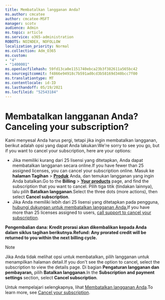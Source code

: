 ```yaml
---
title: Membatalkan langganan Anda?
ms.author: cmcatee
author: cmcatee-MSFT
manager: scotv
audience: Admin
ms.topic: article
ms.service: o365-administration
ROBOTS: NOINDEX, NOFOLLOW
localization_priority: Normal
ms.collection: Adm_O365
ms.custom:
- "4"
- "1400001"
ms.openlocfilehash: 59fd13ca0e1151740ebca23b3f382611a565bc42
ms.sourcegitcommit: f4866e94918c7b591ad0cd3b58169d340bcc7f00
ms.translationtype: MT
ms.contentlocale: id-ID
ms.lasthandoff: 05/19/2021
ms.locfileid: "52543184"
---
```

# <a name="canceling-your-subscription"></a><span data-ttu-id="dbd66-102">Membatalkan langganan Anda?</span><span class="sxs-lookup"><span data-stu-id="dbd66-102">Canceling your subscription?</span></span>

<span data-ttu-id="dbd66-103">Kami menyesal Anda harus pergi, tetapi jika ingin membatalkan langganan, berikut adalah opsi yang dapat Anda lakukan:</span><span class="sxs-lookup"><span data-stu-id="dbd66-103">We're sorry to see you go, but if you want to cancel your subscription, here are your options:</span></span>
  
- <span data-ttu-id="dbd66-104">Jika memiliki kurang dari 25 lisensi yang ditetapkan, Anda dapat membatalkan langganan secara online.</span><span class="sxs-lookup"><span data-stu-id="dbd66-104">If you have fewer than 25 assigned licenses, you can cancel your subscription online.</span></span> <span data-ttu-id="dbd66-105">Masuk ke **halaman Tagihan** \> **[Produk](https://go.microsoft.com/fwlink/p/?linkid=842054)** Anda, dan temukan langganan yang ingin Anda batalkan.</span><span class="sxs-lookup"><span data-stu-id="dbd66-105">Go to the **Billing** \> **[Your products](https://go.microsoft.com/fwlink/p/?linkid=842054)** page, and find the subscription that you want to cancel.</span></span> <span data-ttu-id="dbd66-106">Pilih tiga titik (tindakan lainnya), lalu pilih **Batalkan langganan**.</span><span class="sxs-lookup"><span data-stu-id="dbd66-106">Select the three dots (more actions), then select **Cancel subscription**.</span></span>
- <span data-ttu-id="dbd66-107">Jika Anda memiliki lebih dari 25 lisensi yang ditetapkan pada pengguna, [hubungi dukungan untuk membatalkan langganan Anda.](https://go.microsoft.com/fwlink/p/?linkid=518322)</span><span class="sxs-lookup"><span data-stu-id="dbd66-107">If you have more than 25 licenses assigned to users, [call support to cancel your subscription](https://go.microsoft.com/fwlink/p/?linkid=518322).</span></span>
  
<span data-ttu-id="dbd66-108">**Pengembalian dana: Kredit prorasi akan dikembalikan kepada Anda dalam siklus tagihan berikutnya.**</span><span class="sxs-lookup"><span data-stu-id="dbd66-108">**Refund: Any prorated credit will be returned to you within the next billing cycle.**</span></span>

> [!NOTE]
> <span data-ttu-id="dbd66-109">Jika Anda tidak melihat opsi untuk membatalkan, pilih langganan untuk menampilkan halaman detail.</span><span class="sxs-lookup"><span data-stu-id="dbd66-109">If you don't see the option to cancel, select the subscription to view the details page.</span></span> <span data-ttu-id="dbd66-110">Di bagian **Pengaturan langganan dan pembayaran,** pilih **Batalkan langganan**.</span><span class="sxs-lookup"><span data-stu-id="dbd66-110">In the **Subscription and payment settings** section, select **Cancel subscription**.</span></span>

<span data-ttu-id="dbd66-111">Untuk mempelajari selengkapnya, lihat [Membatalkan langganan Anda](/microsoft-365/commerce/subscriptions/cancel-your-subscription).</span><span class="sxs-lookup"><span data-stu-id="dbd66-111">To learn more, see [Cancel your subscription](/microsoft-365/commerce/subscriptions/cancel-your-subscription).</span></span>
